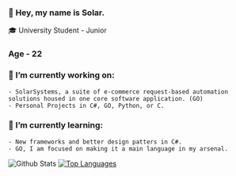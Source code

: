 ### 👋 Hey, my name is Solar.

🎓 University Student - Junior

### Age - 22

### 🔭 I’m currently working on:
    - SolarSystems, a suite of e-commerce request-based automation solutions housed in one core software application. (GO)
    - Personal Projects in C#, GO, Python, or C.

### 🌱 I’m currently learning:
    - New frameworks and better design patters in C#.
    - GO, I am focused on making it a main language in my arsenal. 
    
![Github Stats](https://github-readme-stats.vercel.app/api?username=i7solar&count_private=true&theme=dracula)
[![Top Languages](https://github-readme-stats.vercel.app/api/top-langs/?username=i7solar&theme=dracula)](https://github.com/anuraghazra/github-readme-stats)

